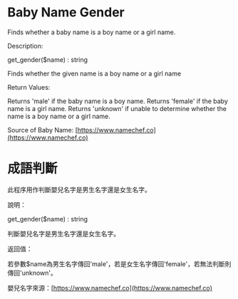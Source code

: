 # Baby Name Gender

Finds whether a baby name is a boy name or a girl name.



Description:

get_gender($name) : string

Finds whether the given name is a boy name or a girl name



Return Values:

Returns 'male' if the baby name is a boy name. Returns 'female' if the baby name is a girl name. Returns 'unknown' if unable to determine whether the name is a boy name or a girl name.



Source of Baby Name: [https://www.namechef.co](https://www.namechef.co)



# 成語判斷

此程序用作判斷嬰兒名字是男生名字還是女生名字。



說明：

get_gender($name) : string

判斷嬰兒名字是男生名字還是女生名字。



返回值：

若參數$name為男生名字傳回'male'，若是女生名字傳回'female'，若無法判斷則傳回'unknown'。



嬰兒名字來源：[https://www.namechef.co](https://www.namechef.co)
